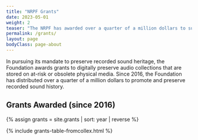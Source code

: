 ```yaml
---
title: "NRPF Grants"
date: 2023-05-01
weight: 2
teaser: "The NRPF has awarded over a quarter of a million dollars to support the digitization and stewardship of at-risk audio collections."
permalink: /grants/
layout: page
bodyClass: page-about
---
```


In pursuing its mandate to preserve recorded sound heritage, the Foundation 
awards grants to digitally preserve audio collections
that are stored on at-risk or obsolete physical media.
Since 2016, the Foundation has distributed over a quarter of a million dollars 
to promote and preserve recorded sound history.

## Grants Awarded (since 2016)

{% assign grants = site.grants | sort: year | reverse %}

{% include grants-table-fromcollex.html %}